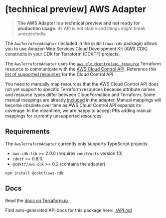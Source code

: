 # [technical preview] AWS Adapter

> **The AWS Adapter is a technical preview and not ready for production usage.** Its API is not stable and things might break unexpectedly.

The `AwsTerraformAdapter` (included in the `@cdktf/aws-cdk` package) allows you to use Amazon Web Services Cloud Development Kit (AWS CDK) constructs in your CDK for Terraform (CDKTF) projects.

The `AwsTerraformAdapter` uses the [`aws_cloudcontrolapi_resource`](https://www.terraform.io/docs/providers/aws/r/cloudcontrolapi_resource.html) Terraform resource to communicate with the [AWS Cloud Control API](https://docs.aws.amazon.com/cloudcontrolapi/latest/userguide/what-is-cloudcontrolapi.html). Reference this [list of supported resources](https://docs.aws.amazon.com/cloudcontrolapi/latest/userguide/supported-resources.html) for the Cloud Control API.

You need to manually map resources that the AWS Cloud Control API does not yet support to specific Terraform resources because attribute names and resource types differ between CloudFormation and Terraform. Some manual mappings are already [included](https://github.com/hashicorp/cdktf-aws-cdk/tree/main/src/mapping/aws) in the adapter. Manual mappings will become obsolete over time as AWS Cloud Control API expands its coverage. In the meantime, we are happy to accept PRs adding manual mappings for currently unsupported resources!

## Requirements

The `AwsTerraformAdapter` currently only supports TypeScript projects:

- `aws-cdk-lib` >= 2.0.0 (requires `constructs` version 10)
- `cdktf` >= 0.8.0
- `@cdktf/aws-cdk` >= 0.2 (contains the adapter)


```
npm install @cdktf/aws-cdk
```

## Docs
Read the [docs on Terraform.io](https://www.terraform.io/docs/cdktf/create-and-deploy/aws-adapter.html).

Find auto-generated API docs for this package here: [./API.md](./API.md)
